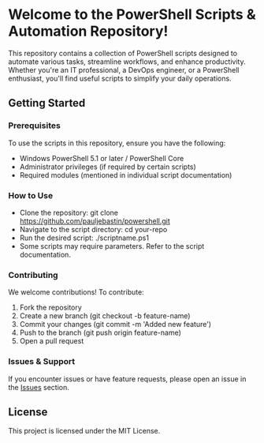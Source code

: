 # **Welcome to the PowerShell Scripts & Automation Repository!**

This repository contains a collection of PowerShell scripts designed to automate various tasks, streamline workflows, and enhance productivity. Whether you're an IT professional, a DevOps engineer, or a PowerShell enthusiast, you'll find useful scripts to simplify your daily operations.

## **Getting Started**

### **Prerequisites**

To use the scripts in this repository, ensure you have the following:

* Windows PowerShell 5.1 or later / PowerShell Core
* Administrator privileges (if required by certain scripts)
* Required modules (mentioned in individual script documentation)

### How to Use

* Clone the repository: git clone https://github.com/pauljebastin/powershell.git
* Navigate to the script directory: cd your-repo
* Run the desired script: ./scriptname.ps1
* Some scripts may require parameters. Refer to the script documentation.

### Contributing

We welcome contributions! To contribute:

1. Fork the repository
1. Create a new branch (git checkout -b feature-name)
1. Commit your changes (git commit -m 'Added new feature')
1. Push to the branch (git push origin feature-name)
1. Open a pull request

### Issues & Support

If you encounter issues or have feature requests, please open an issue in the [Issues]([https://github.com/pauljebastin/PowerShell/issues]) section.

## License

This project is licensed under the MIT License.
